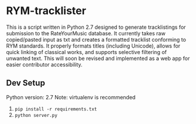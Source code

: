 # RYM-tracklister

This is a script written in Python 2.7 designed to generate tracklistings for submission to the RateYourMusic database. It currently takes raw copied/pasted input as txt and creates a formatted tracklist conforming to RYM standards. It properly formats titles (including Unicode), allows for quick linking of classical works, and supports selective filtering of unwanted text. This will soon be revised and implemented as a web app for easier contributor accessibility.

## Dev Setup
Python version: 2.7
Note: virtualenv is recommended

1. `pip install -r requirements.txt`
2. `python server.py`
